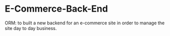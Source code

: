 # E-Commerce-Back-End
ORM: to built a new backend for an e-commerce site in order to manage the site day to day business.  
